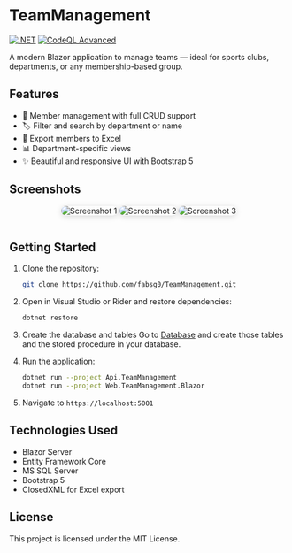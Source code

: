 # TeamManagement

[![.NET](https://github.com/fabsg0/TeamManagement/actions/workflows/dotnet.yml/badge.svg)](https://github.com/fabsg0/TeamManagement/actions/workflows/dotnet.yml)
[![CodeQL Advanced](https://github.com/fabsg0/TeamManagement/actions/workflows/codeql.yml/badge.svg)](https://github.com/fabsg0/TeamManagement/actions/workflows/codeql.yml)

A modern Blazor application to manage teams — ideal for sports clubs, departments, or any membership-based group.

## Features

- 🧑 Member management with full CRUD support
- 🏷️ Filter and search by department or name
- 📁 Export members to Excel
- 📊 Department-specific views
- ✨ Beautiful and responsive UI with Bootstrap 5

## Screenshots

<p align="center">
  <img src="https://github.com/user-attachments/assets/c5118d48-4582-443e-a8fc-8d570504adc6" alt="Screenshot 1" style="max-width: 100%; border-radius: 10px; box-shadow: 0 2px 12px rgba(0,0,0,0.15); margin-bottom: 1rem;">
  <img src="https://github.com/user-attachments/assets/c826f985-4e98-4509-8429-889ad7246217" alt="Screenshot 2" style="max-width: 100%; border-radius: 10px; box-shadow: 0 2px 12px rgba(0,0,0,0.15); margin-bottom: 1rem;">
  <img src="https://github.com/user-attachments/assets/2af52d6a-6212-4017-869b-3a5fe8386efa" alt="Screenshot 3" style="max-width: 100%; border-radius: 10px; box-shadow: 0 2px 12px rgba(0,0,0,0.15);">
</p>

## Getting Started

1. Clone the repository:

   ```bash
   git clone https://github.com/fabsg0/TeamManagement.git
   ```

2. Open in Visual Studio or Rider and restore dependencies:

   ```bash
   dotnet restore
   ```

 3. Create the database and tables
  Go to <a href="https://github.com/fabsg0/TeamManagement/tree/main/Database" target="_blank">Database</a> and create those tables and the stored procedure in your database.
  

4. Run the application:

   ```bash
   dotnet run --project Api.TeamManagement
   dotnet run --project Web.TeamManagement.Blazor
   ```

5. Navigate to `https://localhost:5001`

## Technologies Used

- Blazor Server
- Entity Framework Core
- MS SQL Server
- Bootstrap 5
- ClosedXML for Excel export

## License

This project is licensed under the MIT License.

